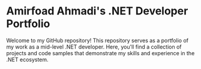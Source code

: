 
<h1>Amirfoad Ahmadi's .NET Developer Portfolio</h1>
<p></p>Welcome to my GitHub repository! This repository serves as a portfolio of my work as a mid-level .NET developer. Here, you'll find a collection of projects and code samples that demonstrate my skills and experience in the .NET ecosystem.</p>

<!--```javascript
var aboutMe = { 
    name: "Amirfoad Ahmadi",
    profession: "Backend Developer",
    location: "Iran",
    email : "amirfoadahmadi@gmail.com" ,
    stack: {
        backEnd: {
        languages: [C#, SQL],
        frameworks: [.netCore],
        databases: [MongoDB , sqlserver]
    }
    tools: [Git, GitHub, Docker],
    Systems: [ Windows , Macos]
}
``` -->
<!--
**amirfoad/Amirfoad** is a ✨ _special_ ✨ repository because its `README.md` (this file) appears on your GitHub profile.

Here are some ideas to get you started:

- 🔭 I’m currently working on ...
- 🌱 I’m currently learning ...
- 👯 I’m looking to collaborate on ...
- 🤔 I’m looking for help with ...
- 💬 Ask me about ...
- 📫 How to reach me: ...
- 😄 Pronouns: ...
- ⚡ Fun fact: ...
-->
